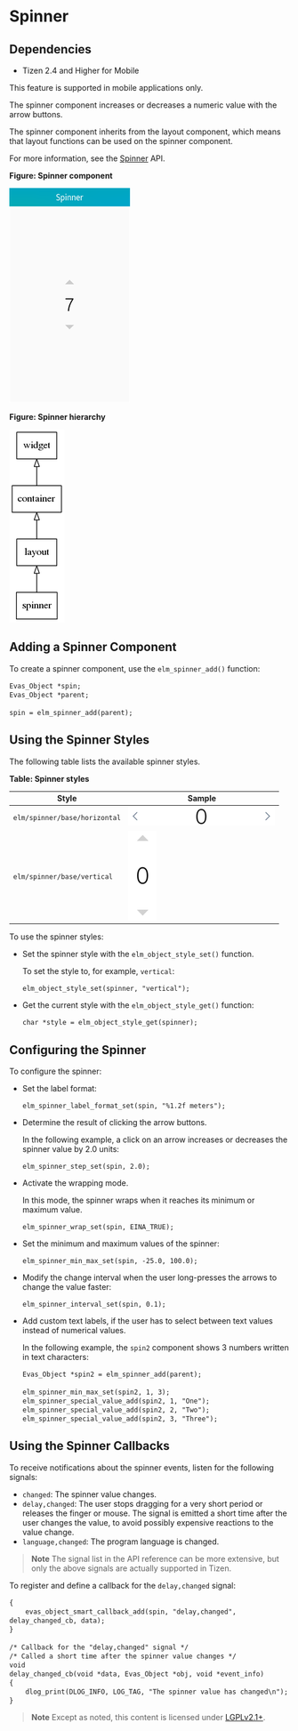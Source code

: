 # Spinner

## Dependencies

- Tizen 2.4 and Higher for Mobile

This feature is supported in mobile applications only.

The spinner component increases or decreases a numeric value with the arrow buttons.

The spinner component inherits from the layout component, which means that layout functions can be used on the spinner component.

For more information, see the [Spinner](../../../../../org.tizen.native.mobile.apireference/group__Elm__Spinner.html) API.

**Figure: Spinner component**

![Spinner component](./media/spin.png)

**Figure: Spinner hierarchy**

![Spinner hierarchy](./media/spinner_tree.png)

## Adding a Spinner Component

To create a spinner component, use the `elm_spinner_add()` function:

```
Evas_Object *spin;
Evas_Object *parent;

spin = elm_spinner_add(parent);
```

## Using the Spinner Styles

The following table lists the available spinner styles.

**Table: Spinner styles**

| Style                         | Sample                                   |
| ----------------------------- | ---------------------------------------- |
| `elm/spinner/base/horizontal` | ![elm/spinner/base/horizontal](./media/spinner_hor.png) |
| `elm/spinner/base/vertical`   | ![elm/spinner/base/vertical](./media/spinner_ver.png) |

To use the spinner styles:

- Set the spinner style with the `elm_object_style_set()` function.

  To set the style to, for example, `vertical`:

  ```
  elm_object_style_set(spinner, "vertical");
  ```

- Get the current style with the `elm_object_style_get()` function:

  ```
  char *style = elm_object_style_get(spinner);
  ```

## Configuring the Spinner

To configure the spinner:

- Set the label format:

  ```
  elm_spinner_label_format_set(spin, "%1.2f meters");
  ```

- Determine the result of clicking the arrow buttons.

  In the following example, a click on an arrow increases or decreases the spinner value by 2.0 units:

  ```
  elm_spinner_step_set(spin, 2.0);
  ```

- Activate the wrapping mode.

  In this mode, the spinner wraps when it reaches its minimum or maximum value.

  ```
  elm_spinner_wrap_set(spin, EINA_TRUE);
  ```

- Set the minimum and maximum values of the spinner:

  ```
  elm_spinner_min_max_set(spin, -25.0, 100.0);
  ```

- Modify the change interval when the user long-presses the arrows to change the value faster:

  ```
  elm_spinner_interval_set(spin, 0.1);
  ```

- Add custom text labels, if the user has to select between text values instead of numerical values.

  In the following example, the `spin2` component shows 3 numbers written in text characters:

  ```
  Evas_Object *spin2 = elm_spinner_add(parent);

  elm_spinner_min_max_set(spin2, 1, 3);
  elm_spinner_special_value_add(spin2, 1, "One");
  elm_spinner_special_value_add(spin2, 2, "Two");
  elm_spinner_special_value_add(spin2, 3, "Three");
  ```

## Using the Spinner Callbacks

To receive notifications about the spinner events, listen for the following signals:

- `changed`: The spinner value changes.
- `delay,changed`: The user stops dragging for a very short period or releases the finger or mouse. The signal is emitted a short time after the user changes the value, to avoid possibly expensive reactions to the value change.
- `language,changed`: The program language is changed.

> **Note**
> The signal list in the API reference can be more extensive, but only the above signals are actually supported in Tizen.

To register and define a callback for the `delay,changed` signal:

```
{
    evas_object_smart_callback_add(spin, "delay,changed", delay_changed_cb, data);
}

/* Callback for the "delay,changed" signal */
/* Called a short time after the spinner value changes */
void
delay_changed_cb(void *data, Evas_Object *obj, void *event_info)
{
    dlog_print(DLOG_INFO, LOG_TAG, "The spinner value has changed\n");
}
```

> **Note**
> Except as noted, this content is licensed under [LGPLv2.1+](http://opensource.org/licenses/LGPL-2.1).